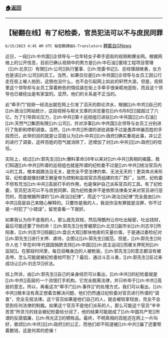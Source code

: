 ###  [:house:返回](README.md)
---


## 【秘翻在线】有了纪检委，官员犯法可以不与庶民同罪
`6/15/2023 4:45 AM UTC 秘密翻譯組G-Translators` [轉載自GNews](https://gnews.org/articles/1384798)

         

近日，一段[[zh:中共国]]企领导与一位年轻女子牵手逛街的视频刷爆全网。根据网络上的公开信息，目前已确认视频中的男方是[[zh:中石油]]寰球工程项目管理（[[zh:北京]]）有限[[zh:公司]]执行董事、[[zh:党委书记]]、总经理胡继勇，女方也是该[[zh:公司]]的员工。当然，如果仅仅是[[zh:中共国]]企领导与女员工因公行走在街上被人拍到，这倒也没什么，也不会引起网上如此的轩然大波。但是，视频里这个领导却与女员工穿着粉色的情侣装在街上手牵手很亲昵地逛街，而且这个领导也已被挖出是有家室的。显然，他们的关系是不正当的。

此“牵手门”视频一经流出就在网上引发了滔天的舆论洪水，根据[[zh:中共]]自己的[[zh:政治]]网站统计，这段视频与相关文章的浏览量在[[zh:6月8日]]就超过了六亿。为了引导舆论压力，[[zh:中共]]第十巡视组已进驻[[zh:中共国]][[zh:石油]][[zh:天然气]]集团有限[[zh:公司]]，并对涉事[[zh:中共国]]企领导与女员工分别进行了免职和停职调查。当然，[[zh:中共]]所谓的进驻调查不过是愚弄哄骗百姓的手段而已，此举的目的就是让百姓认为[[zh:中共]][[zh:政府]]确实重视此事，并公正的进行了调查，这样百姓的怨气就消除了，还增加了对[[zh:中共]][[zh:政府]]的信任。

实际上，经过[[zh:郭先生]][[zh:爆料革命]]6年以来对[[zh:中共]]真相的揭露，我们知道[[zh:中共]]所谓的巡视组也就是所谓的纪检委不过是[[zh:中共]]统治官员内斗的工具，根本就跟法治无关，是完全不受法律约束、无法无天的！更具体点来形容，纪检委就像封建王朝皇帝为控制和监视官员而组建的东厂西厂。当然，纪检委不但有充当[[zh:中共]]高层打手的作用，也是保护自己派系官员的工具。有了纪检委，官员犯法可以不与庶民同罪，因为纪检委并不是依照法律条文来对官员进行惩罚的，而是根据所谓的“[[zh:政治]]纪律”，而这个“[[zh:政治]]纪律”完全是由[[zh:中共]]高层自己来随心解释的。只要你是我的人，我说你没有罪就是没罪，你不过是一时犯了“小错误”，留党查看一下就好。

如果我认为你不是我的人，那么就先双规，然后用酷刑让你吐出秘密，吐出钱财，最后可能还要了你的命！[[zh:郭先生]]也曾被原[[zh:北京]]副市长[[zh:刘志华]]所陷害，[[zh:刘志华]]觊觎[[zh:盘古大观]]那块地皮的天量价值，于是通过委检纪对[[zh:郭先生]]进行关押、虐待，企图让[[zh:郭先生]]就范。但是，[[zh:郭先生]]何许人也？早在80年代就因捐款支持[[zh:中国]][[zh:民主运动]]而被关押死刑[[zh:监狱]]。在那段时间里，每日目睹身边的人被枪毙，[[zh:郭先生]]的意志都没有被击垮，怎么可能就被纪检委给吓到了？最后，通过斗志斗勇，[[zh:郭先生]]反过来成功让[[zh:刘志华]]伏法。

综上所诉，由[[zh:郭先生]]自己的亲身经历可以看出，[[zh:中共]]的纪检委就是[[zh:中共]]高层的一个流氓打手机构，它完全脱离法律，并只听命于[[zh:中共]]高层的意志。所以，再看这次“牵手门[[zh:事件]]”的处理方式，我们可以看出，[[zh:中共]]根本没有真正想着去解决问题，他们仍然通过纪检委对官员进行所谓的“调查”，完全无视法律。这个官员如果是他们自己的人，就会被轻拿轻放，完全不会受到任何法律的制裁。如果这个官员不是他们派系的人，那么可能这个官员“辛辛苦苦”所贪污的钱会被纪检委给分润了，他的结果可能就成了[[zh:中国共产党]]所谓的反腐倡廉，[[zh:伟光正]]的牺牲品。最终，不明真相的百姓还在网上一片叫好，歌颂[[zh:中共]][[zh:政府]]的公正，而他们却不知道被[[zh:中共]]骗了还要帮着数钱，这是何其的悲催！
